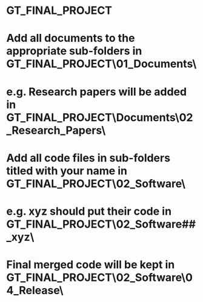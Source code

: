 # GT_FINAL_PROJECT

# Add all documents to the appropriate sub-folders in GT_FINAL_PROJECT\01_Documents\
# e.g. Research papers will be added in GT_FINAL_PROJECT\Documents\02_Research_Papers\

# Add all code files in sub-folders titled with your name in GT_FINAL_PROJECT\02_Software\
# e.g. xyz should put their code in GT_FINAL_PROJECT\02_Software\##_xyz\

# Final merged code will be kept in GT_FINAL_PROJECT\02_Software\04_Release\